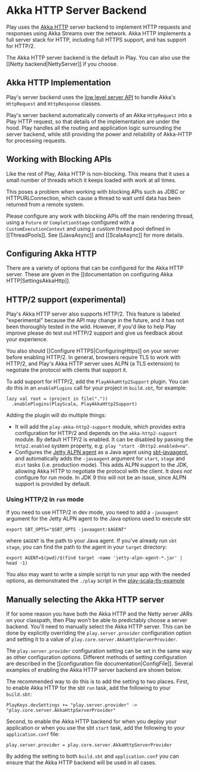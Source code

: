 <!--- Copyright (C) 2009-2020 Lightbend Inc. <https://www.lightbend.com> -->
# Akka HTTP Server Backend

Play uses the [Akka HTTP](https://doc.akka.io/docs/akka-http/current/index.html) server backend to implement HTTP requests and responses using Akka Streams over the network.  Akka HTTP implements a full server stack for HTTP, including full HTTPS support, and has support for HTTP/2.

The Akka HTTP server backend is the default in Play. You can also use the [[Netty backend|NettyServer]] if you choose.

## Akka HTTP Implementation

Play's server backend uses the [low level server API](https://doc.akka.io/docs/akka-http/current/server-side/low-level-api.html?language=scala) to handle Akka's `HttpRequest` and `HttpResponse` classes.

Play's server backend automatically converts of an Akka `HttpRequest` into a Play HTTP request, so that details of the implementation are under the hood.  Play handles all the routing and application logic surrounding the server backend, while still providing the power and reliability of Akka-HTTP for processing requests.

## Working with Blocking APIs

Like the rest of Play, Akka HTTP is non-blocking.  This means that it uses a small number of threads which it keeps loaded with work at all times.

This poses a problem when working with blocking APIs such as JDBC or HTTPURLConnection, which cause a thread to wait until data has been returned from a remote system.

Please configure any work with blocking APIs off the main rendering thread, using a `Future` or `CompletionStage` configured with a `CustomExecutionContext` and using a custom thread pool defined in [[ThreadPools]].  See [[JavaAsync]] and [[ScalaAsync]] for more details.

## Configuring Akka HTTP

There are a variety of options that can be configured for the Akka HTTP server. These are given in the [[documentation on configuring Akka HTTP|SettingsAkkaHttp]].

## HTTP/2 support (experimental)

Play's Akka HTTP server also supports HTTP/2. This feature is labeled "experimental" because the API may change in the future, and it has not been thoroughly tested in the wild. However, if you'd like to help Play improve please do test out HTTP/2 support and give us feedback about your experience.

You also should [[Configure HTTPS|ConfiguringHttps]] on your server before enabling HTTP/2. In general, browsers require TLS to work with HTTP/2, and Play's Akka HTTP server uses ALPN (a TLS extension) to negotiate the protocol with clients that support it.

To add support for HTTP/2, add the `PlayAkkaHttp2Support` plugin. You can do this in an `enablePlugins` call for your project in `build.sbt`, for example:

```
lazy val root = (project in file("."))
  .enablePlugins(PlayScala, PlayAkkaHttp2Support)
```

Adding the plugin will do multiple things:

 - It will add the `play-akka-http2-support` module, which provides extra configuration for HTTP/2 and depends on the `akka-http2-support` module. By default HTTP/2 is enabled. It can be disabled by passing the `http2.enabled` system property, e.g. `play "start -Dhttp2.enabled=no"`.
 - Configures the [Jetty ALPN agent](https://github.com/jetty-project/jetty-alpn-agent) as a Java agent using [sbt-javaagent](https://github.com/sbt/sbt-javaagent), and automatically adds the `-javaagent` argument for `start`, `stage` and `dist` tasks (i.e. production mode). This adds ALPN support to the JDK, allowing Akka HTTP to negotiate the protocol with the client. It *does not* configure for run mode. In JDK 9 this will not be an issue, since ALPN support is provided by default.

### Using HTTP/2 in `run` mode

If you need to use HTTP/2 in dev mode, you need to add a `-javaagent` argument for the Jetty ALPN agent to the Java options used to execute sbt

```
export SBT_OPTS="$SBT_OPTS -javaagent:$AGENT"
```

where `$AGENT` is the path to your Java agent. If you've already run `sbt stage`, you can find the path to the agent in your `target` directory:

```
export AGENT=$(pwd)/$(find target -name 'jetty-alpn-agent-*.jar' | head -1)
```

You also may want to write a simple script to run your app with the needed options, as demonstrated the `./play` script in the [play-scala-tls-example](https://github.com/playframework/play-scala-tls-example/blob/2.5.x/play)

## Manually selecting the Akka HTTP server

If for some reason you have both the Akka HTTP and the Netty server JARs on your classpath, then Play won't be able to predictably choose a server backend. You'll need to manually select the Akka HTTP server. This can be done by explicitly overriding the `play.server.provider` configuration option and setting it to a value of `play.core.server.AkkaHttpServerProvider`.

The `play.server.provider` configuration setting can be set in the same way as other configuration options. Different methods of setting configuration are described in the [[configuration file documentation|ConfigFile]]. Several examples of enabling the Akka HTTP server backend are shown below.

The recommended way to do this is to add the setting to two places. First, to enable Akka HTTP for the sbt `run` task, add the following to your `build.sbt`:

```
PlayKeys.devSettings += "play.server.provider" -> "play.core.server.AkkaHttpServerProvider"
```

Second, to enable the Akka HTTP backend for when you deploy your application or when you use the sbt `start` task, add the following to your `application.conf` file:

```
play.server.provider = play.core.server.AkkaHttpServerProvider
```

By adding the setting to both `build.sbt` and `application.conf` you can ensure that the Akka HTTP backend will be used in all cases.